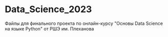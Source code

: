 # Data_Science_2023
Файлы для финального проекта по онлайн-курсу "Основы Data Science на языке Python" от РШЭ им. Плеханова
